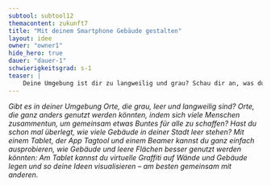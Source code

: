 ```yaml
---
subtool: subtool12
themacontent: zukunft7
title: "Mit deinem Smartphone Gebäude gestalten"
layout: idee
owner: "owner1"
hide_hero: true
dauer: "dauer-1"
schwierigkeitsgrad: s-1
teaser: |
    Deine Umgebung ist dir zu langweilig und grau? Schau dir an, was du virtuell verändern kannst. Mach Entwürfe und überzeuge andere, etwas zu verändern.
---
```


*Gibt es in deiner Umgebung Orte, die grau, leer und langweilig sind? Orte, die ganz anders genutzt werden könnten, indem sich viele Menschen zusammentun, um gemeinsam etwas Buntes für alle zu schaffen? Hast du schon mal überlegt, wie viele Gebäude in deiner Stadt leer stehen? Mit einem Tablet, der App Tagtool und einem Beamer kannst du ganz einfach ausprobieren, wie Gebäude und leere Flächen besser genutzt werden könnten: Am Tablet kannst du virtuelle Graffiti auf Wände und Gebäude legen und so deine Ideen visualisieren – am besten gemeinsam mit anderen.*
